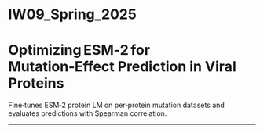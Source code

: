 # IW09_Spring_2025

# Optimizing ESM‑2 for Mutation‑Effect Prediction in Viral Proteins

Fine‑tunes ESM‑2 protein LM on per‑protein mutation datasets and evaluates predictions with Spearman correlation.

---
